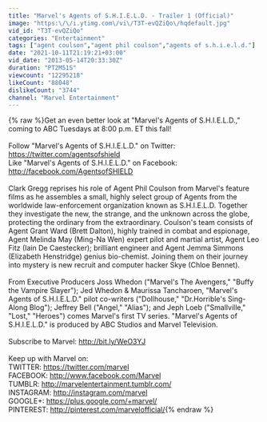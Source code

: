 ```yaml
---
title: "Marvel's Agents of S.H.I.E.L.D. - Trailer 1 (Official)"
image: "https:\/\/i.ytimg.com\/vi\/T3T-evQZiQo\/hqdefault.jpg"
vid_id: "T3T-evQZiQo"
categories: "Entertainment"
tags: ["agent coulson","agent phil coulson","agents of s.h.i.e.l.d."]
date: "2021-10-11T21:19:21+03:00"
vid_date: "2013-05-14T20:33:30Z"
duration: "PT2M51S"
viewcount: "12295218"
likeCount: "88048"
dislikeCount: "3744"
channel: "Marvel Entertainment"
---
```

{% raw %}Get an even better look at &quot;Marvel's Agents of S.H.I.E.L.D.,&quot; coming to ABC Tuesdays at 8:00 p.m. ET this fall!<br /><br />Follow &quot;Marvel's Agents of S.H.I.E.L.D.&quot; on Twitter: <a rel="nofollow" target="blank" href="https://twitter.com/agentsofshield">https://twitter.com/agentsofshield</a><br />Like &quot;Marvel's Agents of S.H.I.E.L.D.&quot; on Facebook: <a rel="nofollow" target="blank" href="http://facebook.com/AgentsofSHIELD">http://facebook.com/AgentsofSHIELD</a><br /><br />Clark Gregg reprises his role of Agent Phil Coulson from Marvel's feature films as he assembles a small, highly select group of Agents from the worldwide law-enforcement organization known as S.H.I.E.L.D. Together they investigate the new, the strange, and the unknown across the globe, protecting the ordinary from the extraordinary. Coulson's team consists of Agent Grant Ward (Brett Dalton), highly trained in combat and espionage, Agent Melinda May (Ming-Na Wen) expert pilot and martial artist, Agent Leo Fitz (Iain De Caestecker); brilliant engineer and Agent Jemma Simmons (Elizabeth Henstridge) genius bio-chemist. Joining them on their journey into mystery is new recruit and computer hacker Skye (Chloe Bennet).<br /><br />From Executive Producers Joss Whedon (&quot;Marvel's The Avengers,&quot; &quot;Buffy the Vampire Slayer&quot;); Jed Whedon &amp; Maurissa Tancharoen, &quot;Marvel's Agents of S.H.I.E.L.D.&quot; pilot co-writers (&quot;Dollhouse,&quot; &quot;Dr.Horrible's Sing-Along Blog&quot;); Jeffrey Bell (&quot;Angel,&quot; &quot;Alias&quot;); and Jeph Loeb (&quot;Smallville,&quot; &quot;Lost,&quot; &quot;Heroes&quot;) comes Marvel's first TV series.  &quot;Marvel's Agents of S.H.I.E.L.D.&quot; is produced by ABC Studios and Marvel Television.<br /><br />Subscribe to Marvel: <a rel="nofollow" target="blank" href="http://bit.ly/WeO3YJ">http://bit.ly/WeO3YJ</a><br /><br />Keep up with Marvel on:<br />TWITTER: <a rel="nofollow" target="blank" href="https://twitter.com/marvel">https://twitter.com/marvel</a><br />FACEBOOK: <a rel="nofollow" target="blank" href="http://www.facebook.com/Marvel">http://www.facebook.com/Marvel</a><br />TUMBLR: <a rel="nofollow" target="blank" href="http://marvelentertainment.tumblr.com/">http://marvelentertainment.tumblr.com/</a><br />INSTAGRAM: <a rel="nofollow" target="blank" href="http://instagram.com/marvel">http://instagram.com/marvel</a><br />GOOGLE+: <a rel="nofollow" target="blank" href="https://plus.google.com/+marvel/">https://plus.google.com/+marvel/</a><br />PINTEREST: <a rel="nofollow" target="blank" href="http://pinterest.com/marvelofficial/">http://pinterest.com/marvelofficial/</a>{% endraw %}
